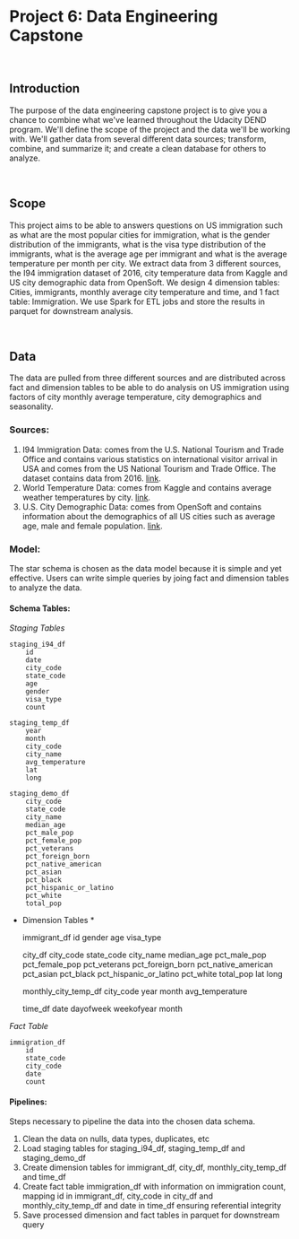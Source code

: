 # Project 6: Data Engineering Capstone

&nbsp;

## Introduction
The purpose of the data engineering capstone project is to give you a chance to combine what we've learned throughout the Udacity DEND program. We'll define the scope of the project and the data we'll be working with. We'll gather data from several different data sources; transform, combine, and summarize it; and create a clean database for others to analyze.

&nbsp;

## Scope
This project aims to be able to answers questions on US immigration such as what are the most popular cities for immigration, what is the gender distribution of the immigrants, what is the visa type distribution of the immigrants, what is the average age per immigrant and what is the average temperature per month per city. We extract data from 3 different sources, the I94 immigration dataset of 2016, city temperature data from Kaggle and US city demographic data from OpenSoft. We design 4 dimension tables: Cities, immigrants, monthly average city temperature and time, and 1 fact table: Immigration. We use Spark for ETL jobs and store the results in parquet for downstream analysis.

&nbsp;

## Data
The data are pulled from three different sources and are distributed across fact and dimension tables to be able to do analysis on US immigration using factors of city monthly average temperature, city demographics and seasonality.

### Sources:
1. I94 Immigration Data: comes from the U.S. National Tourism and Trade Office and contains various statistics on international visitor arrival in USA and comes from the US National Tourism and Trade Office. The dataset contains data from 2016. [link](https://www.kaggle.com/berkeleyearth/climate-change-earth-surface-temperature-data).
2. World Temperature Data: comes from Kaggle and contains average weather temperatures by city. [link](https://www.kaggle.com/berkeleyearth/climate-change-earth-surface-temperature-data).
3. U.S. City Demographic Data: comes from OpenSoft and contains information about the demographics of all US cities such as average age, male and female population. [link](https://public.opendatasoft.com/explore/dataset/us-cities-demographics/export/).

### Model:
The star schema is chosen as the data model because it is simple and yet effective. Users can write simple queries by joing fact and dimension tables to analyze the data.

#### Schema Tables:
*Staging Tables*

    staging_i94_df
        id
        date
        city_code
        state_code
        age
        gender
        visa_type
        count

    staging_temp_df
        year
        month
        city_code
        city_name
        avg_temperature
        lat
        long

    staging_demo_df
        city_code
        state_code
        city_name
        median_age
        pct_male_pop
        pct_female_pop
        pct_veterans
        pct_foreign_born
        pct_native_american
        pct_asian
        pct_black
        pct_hispanic_or_latino
        pct_white
        total_pop

* Dimension Tables *

    immigrant_df
        id
        gender
        age
        visa_type

    city_df
        city_code
        state_code
        city_name
        median_age
        pct_male_pop
        pct_female_pop
        pct_veterans
        pct_foreign_born
        pct_native_american
        pct_asian
        pct_black
        pct_hispanic_or_latino
        pct_white
        total_pop
        lat
        long

    monthly_city_temp_df
        city_code
        year
        month
        avg_temperature

    time_df
        date
        dayofweek
        weekofyear
        month

*Fact Table*

    immigration_df
        id
        state_code
        city_code
        date
        count

#### Pipelines:
Steps necessary to pipeline the data into the chosen data schema.
1. Clean the data on nulls, data types, duplicates, etc
2. Load staging tables for staging_i94_df, staging_temp_df and staging_demo_df
3. Create dimension tables for immigrant_df, city_df, monthly_city_temp_df and time_df
4. Create fact table immigration_df with information on immigration count, mapping id in immigrant_df, city_code in city_df and monthly_city_temp_df and date in time_df ensuring referential integrity
5. Save processed dimension and fact tables in parquet for downstream query

&nbsp;
